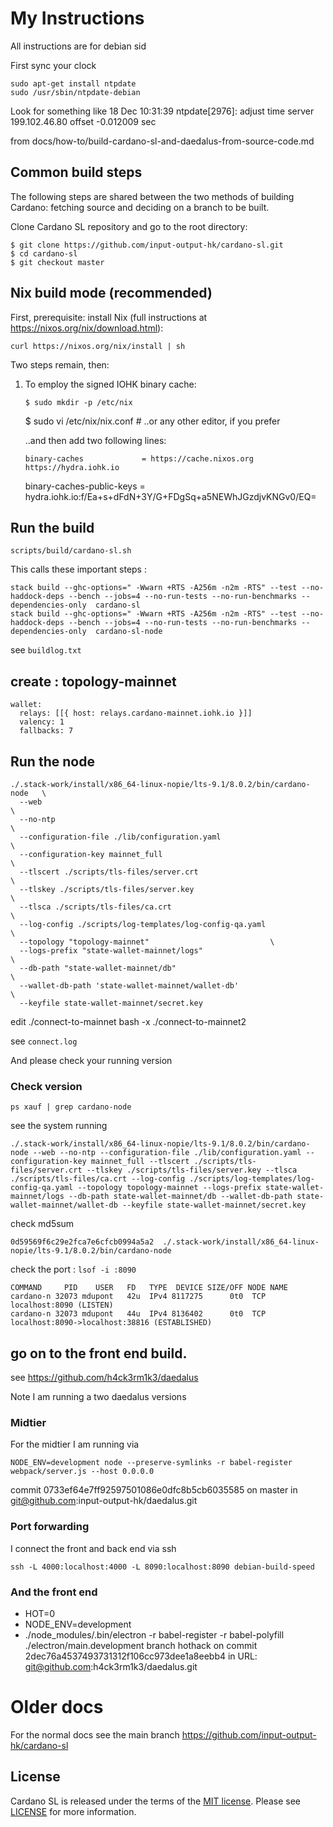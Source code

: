 # My Instructions

All instructions are for debian sid

First sync your clock

    sudo apt-get install ntpdate 
    sudo /usr/sbin/ntpdate-debian

Look for something like 
    18 Dec 10:31:39 ntpdate[2976]: adjust time server 199.102.46.80 offset -0.012009 sec

from docs/how-to/build-cardano-sl-and-daedalus-from-source-code.md

## Common build steps

The following steps are shared between the two methods of building Cardano: fetching source and deciding on a branch to be built.

Clone Cardano SL repository and go to the root directory:

    $ git clone https://github.com/input-output-hk/cardano-sl.git
    $ cd cardano-sl
    $ git checkout master

## Nix build mode (recommended)

First, prerequisite: install Nix (full instructions at https://nixos.org/nix/download.html):

    curl https://nixos.org/nix/install | sh

Two steps remain, then:

1.  To employ the signed IOHK binary cache:

        $ sudo mkdir -p /etc/nix
	$ sudo vi /etc/nix/nix.conf       # ..or any other editor, if you prefer

    ..and then add two following lines:

        binary-caches             = https://cache.nixos.org https://hydra.iohk.io
	binary-caches-public-keys = hydra.iohk.io:f/Ea+s+dFdN+3Y/G+FDgSq+a5NEWhJGzdjvKNGv0/EQ=

## Run the build

    scripts/build/cardano-sl.sh

This calls these important steps :

    stack build --ghc-options=" -Wwarn +RTS -A256m -n2m -RTS" --test --no-haddock-deps --bench --jobs=4 --no-run-tests --no-run-benchmarks --dependencies-only  cardano-sl
    stack build --ghc-options=" -Wwarn +RTS -A256m -n2m -RTS" --test --no-haddock-deps --bench --jobs=4 --no-run-tests --no-run-benchmarks --dependencies-only  cardano-sl-node

see `buildlog.txt`

## create : topology-mainnet
```
wallet:
  relays: [[{ host: relays.cardano-mainnet.iohk.io }]]
  valency: 1
  fallbacks: 7
```

## Run the node
```
./.stack-work/install/x86_64-linux-nopie/lts-9.1/8.0.2/bin/cardano-node   \
  --web                                                                   \
  --no-ntp                                                                \
  --configuration-file ./lib/configuration.yaml                           \
  --configuration-key mainnet_full                                        \
  --tlscert ./scripts/tls-files/server.crt                                \
  --tlskey ./scripts/tls-files/server.key                                 \
  --tlsca ./scripts/tls-files/ca.crt                                      \
  --log-config ./scripts/log-templates/log-config-qa.yaml                 \
  --topology "topology-mainnet"					          \
  --logs-prefix "state-wallet-mainnet/logs"                               \
  --db-path "state-wallet-mainnet/db"                                	  \
  --wallet-db-path 'state-wallet-mainnet/wallet-db'                       \
  --keyfile state-wallet-mainnet/secret.key
```

edit ./connect-to-mainnet
     bash -x ./connect-to-mainnet2 

see `connect.log`

And please check your running version

### Check version

    ps xauf | grep cardano-node
    

see the system running

    ./.stack-work/install/x86_64-linux-nopie/lts-9.1/8.0.2/bin/cardano-node --web --no-ntp --configuration-file ./lib/configuration.yaml --configuration-key mainnet_full --tlscert ./scripts/tls-files/server.crt --tlskey ./scripts/tls-files/server.key --tlsca ./scripts/tls-files/ca.crt --log-config ./scripts/log-templates/log-config-qa.yaml --topology topology-mainnet --logs-prefix state-wallet-mainnet/logs --db-path state-wallet-mainnet/db --wallet-db-path state-wallet-mainnet/wallet-db --keyfile state-wallet-mainnet/secret.key

check md5sum 

    0d59569f6c29e2fca7e6cfcb0994a5a2  ./.stack-work/install/x86_64-linux-nopie/lts-9.1/8.0.2/bin/cardano-node

check the port : `lsof -i :8090`

```
COMMAND     PID    USER   FD   TYPE  DEVICE SIZE/OFF NODE NAME
cardano-n 32073 mdupont   42u  IPv4 8117275      0t0  TCP localhost:8090 (LISTEN)
cardano-n 32073 mdupont   44u  IPv4 8136402      0t0  TCP localhost:8090->localhost:38816 (ESTABLISHED)
```

## go on to the front end build.
see https://github.com/h4ck3rm1k3/daedalus

Note I am running a two daedalus versions

### Midtier
For the midtier I am running via 

    NODE_ENV=development node --preserve-symlinks -r babel-register webpack/server.js --host 0.0.0.0

commit 0733ef64e7ff92597501086e0dfc8b5cb6035585 on master in git@github.com:input-output-hk/daedalus.git

### Port forwarding 

I connect the front and back end via ssh

    ssh -L 4000:localhost:4000 -L 8090:localhost:8090 debian-build-speed

### And the front end
+ HOT=0
+ NODE_ENV=development
+ ./node_modules/.bin/electron -r babel-register -r babel-polyfill ./electron/main.development
branch hothack on commit 2dec76a4537493731312f106cc973dee1a8eebb4 in URL: git@github.com:h4ck3rm1k3/daedalus.git
	

# Older docs

For the normal docs see the main branch
https://github.com/input-output-hk/cardano-sl

## License

Cardano SL is released under the terms of the [MIT license](https://opensource.org/licenses/MIT). Please see [LICENSE](https://github.com/input-output-hk/cardano-sl/blob/master/LICENSE) for more information.
<!-- CARDANO_SL_README_END_5 -->
